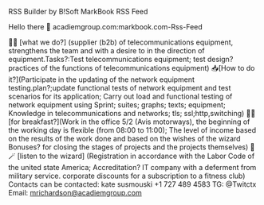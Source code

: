 RSS Builder by B!Soft MarkBook RSS Feed

Hello there 👋
acadiemgroup.com:markbook.com-Rss-Feed

🙋‍♀️ [what we do?] (supplier (b2b) of telecommunications equipment, strengthens the team and with a desire to  in the direction of equipment.Tasks?:Test telecommunications equipment; test design? practices of the functions of telecommunications equipment)
📥[How to do it?](Participate in the updating of the network equipment testing.plan?;update functional tests of network equipment and test scenarios for its application; Carry out load and functional testing of network equipment using Sprint; suites; graphs; texts; equipment;  Knowledge in telecommunications and networks; tls; ssl;http,switching)
🍪🍔 [for breakfast?](Work in the office 5/2 (Avis motorways), the beginning of the working day is flexible (from 08:00 to 11:00); The level of income based on the results of the work done and based on the wishes of the wizard Bonuses? for closing the stages of projects and the projects themselves)
🧙🪄 [listen to the wizard] (Registration in accordance with the Labor Code of the united state America; Accreditation?  IT company with a deferment from military service. corporate discounts for a subscription to a fitness club)
Contacts can be contacted:
kate susmouski
+1 727 489 4583
TG: @Twitctx
Email: mrichardson@acadiemgroup.com


